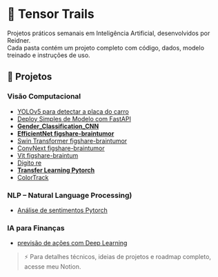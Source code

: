 # 🧭 Tensor Trails

Projetos práticos semanais em Inteligência Artificial, desenvolvidos por Reidner.  
Cada pasta contém um projeto completo com código, dados, modelo treinado e instruções de uso.

## 📂 Projetos

### Visão Computacional

- [YOLOv5 para detectar a placa do carro](https://www.kaggle.com/code/reidnersantos/yolov5-para-detectar-a-placa-do-carro)
- [Deploy Simples de Modelo com FastAPI](https://github.com/reidnersousa/Deploy)
- [**Gender_Classification_CNN**](https://www.kaggle.com/code/reidnersantos/fork-of-gender-classification-cnn-image-dataset)
- [**EfficientNet figshare-braintumor**](https://www.kaggle.com/code/reidnersantos/efficientnet-figshare-braintumor)
- [Swin Transformer figshare-braintumor](https://www.kaggle.com/code/reidnersantos/swin-transformer-figshare-braintumor-fork)
- [ConvNext figshare-braintumor](https://www.kaggle.com/code/reidnersantos/convnext-figshare-braintumor)
- [Vit figshare-braintum](https://www.kaggle.com/code/reidnersantos/vit-figshare-braintum)
- [Digito re](https://www.kaggle.com/code/reidnersantos/digito-re)
- [**Transfer Learning Pytorch**](https://www.kaggle.com/code/reidnersantos/transfer-learning-pytorch)
- [ColorTrack](https://github.com/reidnersousa/ColorTrack)

### NLP – Natural Language Processing)

- [Análise de sentimentos Pytorch](https://www.kaggle.com/code/reidnersantos/an-lise-de-sentimentos-pytorch)

### IA para Finanças
- [previsão de ações com Deep Learning](https://www.kaggle.com/code/reidnersantos/previs-o-de-a-es-com-deep-learning)
> ⚡ Para detalhes técnicos, ideias de projetos e roadmap completo, acesse meu Notion.
